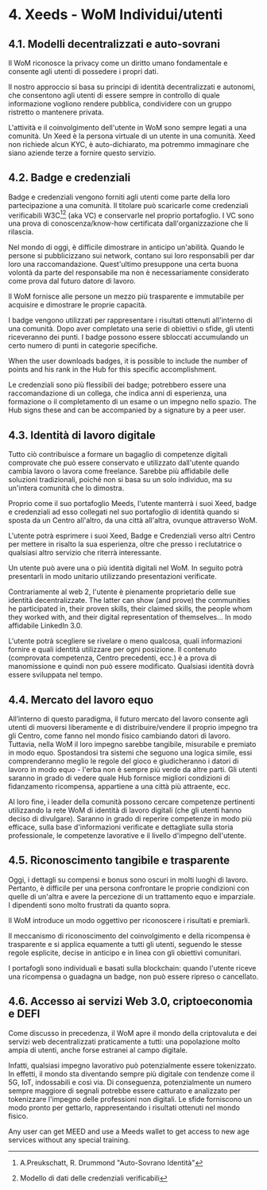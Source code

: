 # 4. Xeeds - WoM Individui/utenti

## 4.1. Modelli decentralizzati e auto-sovrani

Il WoM riconosce la privacy come un diritto umano fondamentale e consente agli utenti di possedere i propri dati.

Il nostro approccio si basa su principi di identità decentralizzati e autonomi, che consentono agli utenti di essere sempre in controllo di quale informazione vogliono rendere pubblica, condividere con un gruppo ristretto o mantenere privata.

L'attività e il coinvolgimento dell'utente in WoM sono sempre legati a una comunità. Un Xeed è la persona virtuale di un utente in una comunità. Xeed non richiede alcun KYC, è auto-dichiarato, ma potremmo immaginare che siano aziende terze a fornire questo servizio.

## 4.2. Badge e credenziali

Badge e credenziali vengono forniti agli utenti come parte della loro partecipazione a una comunità. Il titolare può scaricarle come credenziali verificabili W3C[^7][^8] (aka VC) e conservarle nel proprio portafoglio. I VC sono una prova di conoscenza/know-how certificata dall'organizzazione che li rilascia.

Nel mondo di oggi, è difficile dimostrare in anticipo un'abilità. Quando le persone si pubblicizzano sui network, contano sui loro responsabili per dar loro una raccomandazione. Quest'ultimo presuppone una certa buona volontà da parte del responsabile ma non è necessariamente considerato come prova dal futuro datore di lavoro.

Il WoM fornisce alle persone un mezzo più trasparente e immutabile per acquisire e dimostrare le proprie capacità.

I badge vengono utilizzati per rappresentare i risultati ottenuti all'interno di una comunità. Dopo aver completato una serie di obiettivi o sfide, gli utenti riceveranno dei punti. I badge possono essere sbloccati accumulando un certo numero di punti in categorie specifiche.

When the user downloads badges, it is possible to include the number of points and his rank in the Hub for this specific accomplishment.

Le credenziali sono più flessibili dei badge; potrebbero essere una raccomandazione di un collega, che indica anni di esperienza, una formazione o il completamento di un esame o un impegno nello spazio. The Hub signs these and can be accompanied by a signature by a peer user.

## 4.3. Identità di lavoro digitale

Tutto ciò contribuisce a formare un bagaglio di competenze digitali comprovate che può essere conservato e utilizzato dall'utente quando cambia lavoro o lavora come freelance. Sarebbe più affidabile delle soluzioni tradizionali, poiché non si basa su un solo individuo, ma su un'intera comunità che lo dimostra.

Proprio come il suo portafoglio Meeds, l'utente manterrà i suoi Xeed, badge e credenziali ad esso collegati nel suo portafoglio di identità quando si sposta da un Centro all'altro, da una città all'altra, ovunque attraverso WoM.

L'utente potrà esprimere i suoi Xeed, Badge e Credenziali verso altri Centro per mettere in risalto la sua esperienza, oltre che presso i reclutatrice o qualsiasi altro servizio che riterrà interessante.

Un utente può avere una o più identità digitali nel WoM. In seguito potrà presentarli in modo unitario utilizzando presentazioni verificate.

Contrariamente al web 2, l'utente è pienamente proprietario delle sue identità decentralizzate. The latter can show (and prove) the communities he participated in, their proven skills, their claimed skills, the people whom they worked with, and their digital representation of themselves... In modo affidabile LinkedIn 3.0.

L'utente potrà scegliere se rivelare o meno qualcosa, quali informazioni fornire e quali identità utilizzare per ogni posizione. Il contenuto (comprovata competenza, Centro precedenti, ecc.) è a prova di manomissione e quindi non può essere modificato. Qualsiasi identità dovrà essere sviluppata nel tempo.

## 4.4. Mercato del lavoro equo

All’interno di questo paradigma, il futuro mercato del lavoro consente agli utenti di muoversi liberamente e di distribuire/vendere il proprio impegno tra gli Centro, come fanno nel mondo fisico cambiando datori di lavoro. Tuttavia, nella WoM il loro impegno sarebbe tangibile, misurabile e premiato in modo equo. Spostandosi tra sistemi che seguono una logica simile, essi comprenderanno meglio le regole del gioco e giudicheranno i datori di lavoro in modo equo - l'erba non è sempre più verde da altre parti. Gli utenti saranno in grado di vedere quale Hub fornisce migliori condizioni di fidanzamento ricompensa, appartiene a una città più attraente, ecc.

Al loro fine, i leader della comunità possono cercare competenze pertinenti utilizzando la rete WoM di identità di lavoro digitali (che gli utenti hanno deciso di divulgare). Saranno in grado di reperire competenze in modo più efficace, sulla base d'informazioni verificate e dettagliate sulla storia professionale, le competenze lavorative e il livello d'impegno dell'utente.

## 4.5. Riconoscimento tangibile e trasparente

Oggi, i dettagli su compensi e bonus sono oscuri in molti luoghi di lavoro. Pertanto, è difficile per una persona confrontare le proprie condizioni con quelle di un'altra e avere la percezione di un trattamento equo e imparziale. I dipendenti sono molto frustrati da quanto sopra.

Il WoM introduce un modo oggettivo per riconoscere i risultati e premiarli.

Il meccanismo di riconoscimento del coinvolgimento e della ricompensa è trasparente e si applica equamente a tutti gli utenti, seguendo le stesse regole esplicite, decise in anticipo e in linea con gli obiettivi comunitari.

I portafogli sono individuali e basati sulla blockchain: quando l'utente riceve una ricompensa o guadagna un badge, non può essere ripreso o cancellato.

## 4.6. Accesso ai servizi Web 3.0, criptoeconomia e DEFI

Come discusso in precedenza, il WoM apre il mondo della criptovaluta e dei servizi web decentralizzati praticamente a tutti: una popolazione molto ampia di utenti, anche forse estranei al campo digitale.

Infatti, qualsiasi impegno lavorativo può potenzialmente essere tokenizzato. In effetti, il mondo sta diventando sempre più digitale con tendenze come il 5G, IoT, indossabili e così via. Di conseguenza, potenzialmente un numero sempre maggiore di segnali potrebbe essere catturato e analizzato per tokenizzare l'impegno delle professioni non digitali. Le sfide forniscono un modo pronto per gettarlo, rappresentando i risultati ottenuti nel mondo fisico.

Any user can get MEED and use a Meeds wallet to get access to new age services without any special training.

[^7]: A.Preukschatt, R. Drummond "Auto-Sovrano Identità"
[^8]: Modello di dati delle credenziali verificabili
